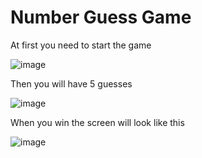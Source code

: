 # Number Guess Game

At first you need to start the game

![image](https://github.com/sevvalkoc64/Number_Guess_Game/assets/112202225/ce393016-28c4-4dd9-902e-0bb4748fe3a3)

Then you will have 5 guesses 

![image](https://github.com/sevvalkoc64/Number_Guess_Game/assets/112202225/0bf155d2-2d86-4d20-9663-8b61b487536b)

When you win the screen will look like this

![image](https://github.com/sevvalkoc64/Number_Guess_Game/assets/112202225/8ea2cbc8-9d27-47f4-8716-f9d1640ed847)

